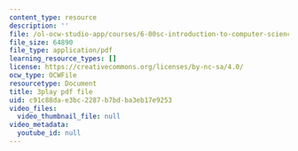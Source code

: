 ```yaml
---
content_type: resource
description: ''
file: /ol-ocw-studio-app/courses/6-00sc-introduction-to-computer-science-and-programming-spring-2011/c91c88dae3bc2287b7bdba3eb17e9253_7BpomdjZ_Os.pdf
file_size: 64890
file_type: application/pdf
learning_resource_types: []
license: https://creativecommons.org/licenses/by-nc-sa/4.0/
ocw_type: OCWFile
resourcetype: Document
title: 3play pdf file
uid: c91c88da-e3bc-2287-b7bd-ba3eb17e9253
video_files:
  video_thumbnail_file: null
video_metadata:
  youtube_id: null
---
```

